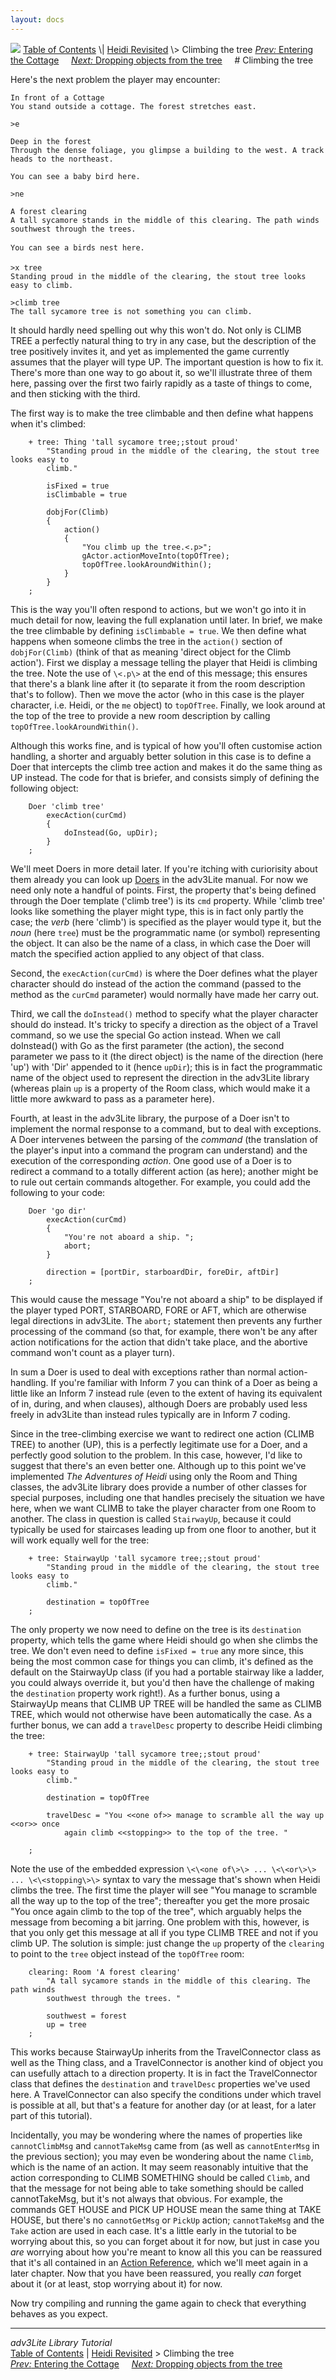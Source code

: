 ```yaml
---
layout: docs
---
```



<img src="topbar.jpg" data-border="0" />
<a href="toc.html" class="nav">Table of Contents</a> \|
<a href="revisit.html" class="nav">Heidi Revisited</a> \> Climbing the
tree  
<span class="navnp"><a href="cottage.html" class="nav"><em>Prev:</em> Entering the
Cottage</a>    
<a href="dropping.html" class="nav"><em>Next:</em> Dropping objects from
the tree</a>     </span>
# Climbing the tree

Here's the next problem the player may encounter:



    In front of a Cottage
    You stand outside a cottage. The forest stretches east. 

    >e

    Deep in the forest
    Through the dense foliage, you glimpse a building to the west. A track heads to the northeast. 

    You can see a baby bird here.

    >ne

    A forest clearing
    A tall sycamore stands in the middle of this clearing. The path winds southwest through the trees. 

    You can see a birds nest here.

    >x tree
    Standing proud in the middle of the clearing, the stout tree looks easy to climb.

    >climb tree
    The tall sycamore tree is not something you can climb. 



It should hardly need spelling out why this won't do. Not only is CLIMB
TREE a perfectly natural thing to try in any case, but the description
of the tree positively invites it, and yet as implemented the game
currently assumes that the player will type UP. The important question
is how to fix it. There's more than one way to go about it, so we'll
illustrate three of them here, passing over the first two fairly rapidly
as a taste of things to come, and then sticking with the third.

The first way is to make the tree climbable and then define what happens
when it's climbed:

```
    + tree: Thing 'tall sycamore tree;;stout proud'     
        "Standing proud in the middle of the clearing, the stout tree looks easy to
        climb."
        
        isFixed = true
        isClimbable = true
        
        dobjFor(Climb)
        {
            action()
            {
                "You climb up the tree.<.p>";
                gActor.actionMoveInto(topOfTree);
                topOfTree.lookAroundWithin();
            }
        }
    ;
```

This is the way you'll often respond to actions, but we won't go into it
in much detail for now, leaving the full explanation until later. In
brief, we make the tree climbable by defining
`isClimbable = true`. We then define what
happens when someone climbs the tree in the
`action()` section of
`dobjFor(Climb)` (think of that as meaning
'direct object for the Climb action'). First we display a message
telling the player that Heidi is climbing the tree. Note the use of
`\<.p\>` at the end of this message; this
ensures that there's a blank line after it (to separate it from the room
description that's to follow). Then we move the actor (who in this case
is the player character, i.e. Heidi, or the `me`
object) to `topOfTree`. Finally, we look around
at the top of the tree to provide a new room description by calling
`topOfTree.lookAroundWithin()`.

Although this works fine, and is typical of how you'll often customise
action handling, a shorter and arguably better solution in this case is
to define a Doer that intercepts the climb tree action and makes it do
the same thing as UP instead. The code for that is briefer, and consists
simply of defining the following object:

```
    Doer 'climb tree'
        execAction(curCmd)
        {
            doInstead(Go, upDir);
        }    
    ;
```

We'll meet Doers in more detail later. If you're itching with
curiorisity about them already you can look up
[Doers](../manual/doer.html) in the adv3Lite manual. For now we need only
note a handful of points. First, the property that's being defined
through the Doer template ('climb tree') is its
`cmd` property. While 'climb tree' looks like
something the player might type, this is in fact only partly the case;
the *verb* (here 'climb') is specified as the player would type it, but
the *noun* (here `tree`) must be the
programmatic name (or symbol) representing the object. It can also be
the name of a class, in which case the Doer will match the specified
action applied to any object of that class.

Second, the `execAction(curCmd)` is where the
Doer defines what the player character should do instead of the action
the command (passed to the method as the
`curCmd` parameter) would normally have made her
carry out.

Third, we call the `doInstead()` method to
specify what the player character should do instead. It's tricky to
specify a direction as the object of a Travel command, so we use the
special Go action instead. When we call doInstead() with Go as the first
parameter (the action), the second parameter we pass to it (the direct
object) is the name of the direction (here 'up') with 'Dir' appended to
it (hence `upDir`); this is in fact the
programmatic name of the object used to represent the direction in the
adv3Lite library (whereas plain `up` is a
property of the Room class, which would make it a little more awkward to
pass as a parameter here).

Fourth, at least in the adv3Lite library, the purpose of a Doer isn't to
implement the normal response to a command, but to deal with exceptions.
A Doer intervenes between the parsing of the *command* (the translation
of the player's input into a command the program can understand) and the
execution of the corresponding *action*. One good use of a Doer is to
redirect a command to a totally different action (as here); another
might be to rule out certain commands altogether. For example, you could
add the following to your code:

```
    Doer 'go dir'
        execAction(curCmd)
        {
            "You're not aboard a ship. ";
            abort;
        }
        
        direction = [portDir, starboardDir, foreDir, aftDir]
    ;
```

This would cause the message "You're not aboard a ship" to be displayed
if the player typed PORT, STARBOARD, FORE or AFT, which are otherwise
legal directions in adv3Lite. The `abort;`
statement then prevents any further processing of the command (so that,
for example, there won't be any after action notifications for the
action that didn't take place, and the abortive command won't count as a
player turn).

In sum a Doer is used to deal with exceptions rather than normal
action-handling. If you're familiar with Inform 7 you can think of a
Doer as being a little like an Inform 7 instead rule (even to the extent
of having its equivalent of in, during, and when clauses), although
Doers are probably used less freely in adv3Lite than instead rules
typically are in Inform 7 coding.

Since in the tree-climbing exercise we want to redirect one action
(CLIMB TREE) to another (UP), this is a perfectly legitimate use for a
Doer, and a perfectly good solution to the problem. In this case,
however, I'd like to suggest that there's an even better one. Although
up to this point we've implemented *The Adventures of Heidi* using only
the Room and Thing classes, the adv3Lite library does provide a number
of other classes for special purposes, including one that handles
precisely the situation we have here, when we want CLIMB to take the
player character from one Room to another. The class in question is
called `StairwayUp`, because it could typically
be used for staircases leading up from one floor to another, but it will
work equally well for the tree:

```
    + tree: StairwayUp 'tall sycamore tree;;stout proud'     
        "Standing proud in the middle of the clearing, the stout tree looks easy to
        climb."
        
        destination = topOfTree
    ;
```

The only property we now need to define on the tree is its
`destination` property, which tells the game
where Heidi should go when she climbs the tree. We don't even need to
define `isFixed = true` any more since, this
being the most common case for things you can climb, it's defined as the
default on the StairwayUp class (if you had a portable stairway like a
ladder, you could always override it, but you'd then have the challenge
of making the `destination` property work
right!). As a further bonus, using a StairwayUp means that CLIMB UP TREE
will be handled the same as CLIMB TREE, which would not otherwise have
been automatically the case. As a further bonus, we can add a
`travelDesc` property to describe Heidi climbing
the tree:

```
    + tree: StairwayUp 'tall sycamore tree;;stout proud'     
        "Standing proud in the middle of the clearing, the stout tree looks easy to
        climb."
        
        destination = topOfTree
        
        travelDesc = "You <<one of>> manage to scramble all the way up <<or>> once 
            again climb <<stopping>> to the top of the tree. "
        
    ;
```

Note the use of the embedded expression `\<\<one
of\>\> ... \<\<or\>\> ... \<\<stopping\>\>` syntax to vary the
message that's shown when Heidi climbs the tree. The first time the
player will see "You manage to scramble all the way up to the top of the
tree"; thereafter you get the more prosaic "You once again climb to the
top of the tree", which arguably helps the message from becoming a bit
jarring. One problem with this, however, is that you only get this
message at all if you type CLIMB TREE and not if you climb UP. The
solution is simple: just change the `up`
property of the `clearing` to point to the
`tree` object instead of the
`topOfTree` room:

```
    clearing: Room 'A forest clearing'
        "A tall sycamore stands in the middle of this clearing. The path winds
        southwest through the trees. "
        
        southwest = forest
        up = tree
    ;
```

This works because StairwayUp inherits from the TravelConnector class as
well as the Thing class, and a TravelConnector is another kind of object
you can usefully attach to a direction property. It is in fact the
TravelConnector class that defines the
`destination` and
`travelDesc` properties we've used here. A
TravelConnector can also specify the conditions under which travel is
possible at all, but that's a feature for another day (or at least, for
a later part of this tutorial).

Incidentally, you may be wondering where the names of properties like
`cannotClimbMsg` and
`cannotTakeMsg` came from (as well as
`cannotEnterMsg` in the previous section); you
may even be wondering about the name `Climb`,
which is the name of an action. It may seem reasonably intuitive that
the action corresponding to CLIMB SOMETHING should be called
`Climb`, and that the message for not being able
to take something should be called cannotTakeMsg, but it's not always
that obvious. For example, the commands GET HOUSE and PICK UP HOUSE mean
the same thing at TAKE HOUSE, but there's no
`cannotGetMsg` or
`PickUp` action;
`cannotTakeMsg` and the
`Take` action are used in each case. It's a
little early in the tutorial to be worrying about this, so you can
forget about it for now, but just in case you *are* worrying about how
you're meant to know all this you can be reassured that it's all
contained in an [Action Reference](../manual/actionref.html), which we'll
meet again in a later chapter. Now that you have been reassured, you
really *can* forget about it (or at least, stop worrying about it) for
now.

Now try compiling and running the game again to check that everything
behaves as you expect.



------------------------------------------------------------------------



*adv3Lite Library Tutorial*  
<a href="toc.html" class="nav">Table of Contents</a> \|
<a href="revisit.html" class="nav">Heidi Revisited</a> \> Climbing the
tree  
<span class="navnp"><a href="cottage.html" class="nav"><em>Prev:</em> Entering the
Cottage</a>    
<a href="dropping.html" class="nav"><em>Next:</em> Dropping objects from
the tree</a>     </span>


